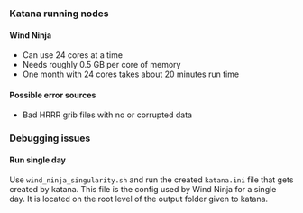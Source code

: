 ### Katana running nodes

#### Wind Ninja
* Can use 24 cores at a time
* Needs roughly 0.5 GB per core of memory
* One month with 24 cores takes about 20 minutes run time
 
#### Possible error sources
* Bad HRRR grib files with no or corrupted data

### Debugging issues
#### Run single day
Use `wind_ninja_singularity.sh` and run the created `katana.ini` file that
gets created by katana. This file is the config used by Wind Ninja for a single
day. It is located on the root level of the output folder given to katana.
